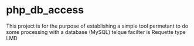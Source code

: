 # php_db_access
This project is for the purpose of establishing a simple tool permetant to do some processing with a database (MySQL) telque facilter is Requette type LMD
